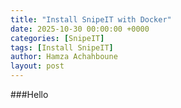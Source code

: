 ```yaml
---
title: "Install SnipeIT with Docker"
date: 2025-10-30 00:00:00 +0000
categories: [SnipeIT]
tags: [Install SnipeIT]    
author: Hamza Achahboune
layout: post
---
```


###Hello
